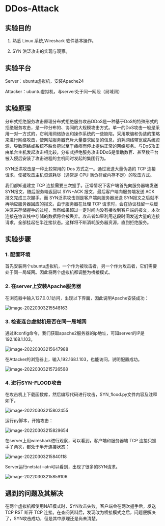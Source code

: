 # DDos-Attack

## 实验目的

1. 熟悉 Linux 系统,Wireshark 软件基本操作。

2. SYN 洪泛攻击的实现与观察。

## 实验平台

Server：ubuntu虚拟机，安装Apache24

Attacker：ubuntu虚拟机，与server处于同一网段（局域网）

## 实验原理

分布式拒绝服务攻击原理分布式拒绝服务攻击DDoS是一种基于DoS的特殊形式的拒绝服务攻击，是一种分布的、协同的大规模攻击方式。单一的DoS攻击一般是采用一对一方式的，它利用网络协议和操作系统的一些缺陷，采用欺骗和伪装的策略来进行网络攻击，使网站服务器充斥大量要求回复的信息，消耗网络带宽或系统资源，导致网络或系统不胜负荷以至于瘫痪而停止提供正常的网络服务。与DoS攻击由单台主机发起攻击相比较，分布式拒绝服务攻击DDoS是借助数百、甚至数千台被入侵后安装了攻击进程的主机同时发起的集团行为。

SYN泛洪攻击是一种比较常用的 Dos 方式之一。通过发送大量伪造的 TCP 连接请求，使被攻击主机资源耗尽（通常是 CPU 满负荷或内存不足）的攻击方式。

我们都知道建立 TCP 连接需要三次握手。正常情况下客户端首先向服务器端发送 SYN报文，随后服务端返回以 SYN+ACK 报文，最后客户端向服务端发送 ACK 报文完成三次握手。而 SYN泛洪攻击则是客户端向服务器发送 SYN报文之后就不再响应服务器回应的报文。由于服务器在处理 TCP 请求时，会在协议栈留一块缓冲区来存储握手的过程，当然如果超过一定时间内没有接收到客户端的报文，本次连接在协议栈中存储的数据将会被丢弃。攻击者如果利用这段时间发送大量的连接请求，全部挂起在半连接状态。这样将不断消耗服务器资源，直到拒绝服务。

## 实验步骤

### 1. 配置环境

首先安装两个ubuntu虚拟机，一个作为被攻击者，另一个作为攻击者，它们需要处于同一局域网。因此将两个虚拟机都调整为桥接模式。

### 2. 在server上安装Apache服务器

在浏览器中输入127.0.0.1访问，出现以下界面，因此说明Apache安装成功：

![image-20220303215548163](https://gitee.com/bright_xu/blog-image/raw/master/img/image-20220303215548163.png)

### 3. 检查连台虚拟机是否在同一局域网

通过ifconfig命令，我们获取apache2服务器的ip地址，可知server的IP是192.168.1.103。

![image-20220303215647988](https://gitee.com/bright_xu/blog-image/raw/master/img/image-20220303215647988.png)

在Attacker的浏览器上，输入192.168.1.103，也能访问，说明配置成功。

![image-20220303215726568](https://gitee.com/bright_xu/blog-image/raw/master/img/image-20220303215726568.png)

### 4. 进行SYN-FLOOD攻击

在攻击机上下载函数库，然后编写代码进行攻击，SYN_flood.py文件内容及注释如下。

![image-20220303215802455](https://gitee.com/bright_xu/blog-image/raw/master/img/image-20220303215802455.png)

运行py脚本，开始攻击：

![image-20220303215829654](https://gitee.com/bright_xu/blog-image/raw/master/img/image-20220303215829654.png)

在server上用wireshark进行观察，可以看到，客户端和服务器端 TCP 连接只握手了两次，都处于半开连接状态：

![image-20220303215840118](https://gitee.com/bright_xu/blog-image/raw/master/img/image-20220303215840118.png)

Server运行netstat –atn可以看到，出现了很多的SYN请求。

![image-20220303215859106](https://gitee.com/bright_xu/blog-image/raw/master/img/image-20220303215859106.png)

## 遇到的问题及其解决

在两个虚拟机都使用NAT模式时，SYN攻击失败，客户端会在两次握手后，发送 TCP RST 断开 TCP 连接。在查阅资料后，发现改为桥接模式之后，问题便解决了，SYN攻击成功，但是其中原理还是尚未清楚。

